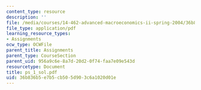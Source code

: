 ```yaml
---
content_type: resource
description: ''
file: /media/courses/14-462-advanced-macroeconomics-ii-spring-2004/36b836b5e7b5cb505d903c6a1020d01e_ps_1_sol.pdf
file_type: application/pdf
learning_resource_types:
- Assignments
ocw_type: OCWFile
parent_title: Assignments
parent_type: CourseSection
parent_uid: 956a9c6e-8a7d-20d2-0f74-faa7e09e543d
resourcetype: Document
title: ps_1_sol.pdf
uid: 36b836b5-e7b5-cb50-5d90-3c6a1020d01e
---
```

